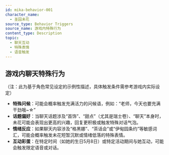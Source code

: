 ```yaml
---
id: mika-behavior-001
character_name:
  - 圣园未花
source_type: Behavior Triggers
source_name: 游戏内特殊行为
content_type: Description
topic:
  - 聊天互动
  - 特殊表情
  - 语音触发
---
```

## 游戏内聊天特殊行为
（注：此为基于角色常见设定的示例性描述，具体触发条件需参考游戏内实际设定）
-   **特殊问候**：可能会概率触发充满活力的问候语，例如：“老师，今天也要充满干劲哦~☆”
-   **话题偏好**：当聊天话题涉及“首饰”、“甜点”（尤其是瑞士卷）、“聊天”本身时，未花可能会表现出更高的兴趣，回复更积极或触发特殊对话气泡。
-   **情绪反应**：如果聊天内容涉及“格黑娜”、“茶话会”或“伊甸园条约”等敏感词汇，可能会概率触发未花短暂沉默或情绪低落的特殊表情。
-   **互动彩蛋**：在特定时间（如她的生日5月8日）或特定活动期间与她互动，可能会触发限定语音或对话。